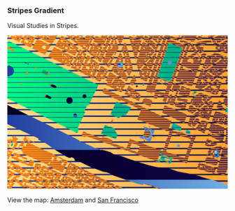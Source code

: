 ### Stripes Gradient

Visual Studies in Stripes. 

![Paris](https://raw.githubusercontent.com/sensescape/stripes-gradient/master/images/paris-stripes.jpg)

View the map: [Amsterdam](https://geraldinesarmiento.com/cartography/2020/5/12/amsterdam) and [San Francisco](https://geraldinesarmiento.com/cartography/2020/5/3/san-francisco)


